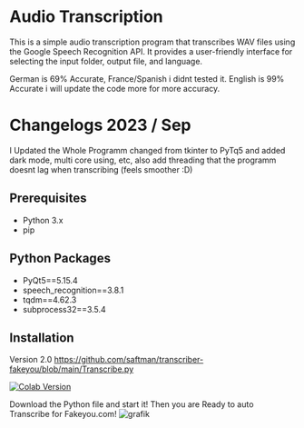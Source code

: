 # Audio Transcription

This is a simple audio transcription program that transcribes WAV files using the Google Speech Recognition API. It provides a user-friendly interface for selecting the input folder, output file, and language.

German is 69% Accurate, France/Spanish i didnt tested it.
English is 99% Accurate i will update the code more for more accuracy.

# Changelogs 2023 / Sep
I Updated the Whole Programm changed from tkinter to PyTq5 and added dark mode, multi core using, etc, also add threading that the programm doesnt lag when transcribing (feels smoother :D)


## Prerequisites

- Python 3.x
- pip

## Python Packages
- PyQt5==5.15.4
- speech_recognition==3.8.1
- tqdm==4.62.3
- subprocess32==3.5.4


## Installation
Version 2.0
  https://github.com/saftman/transcriber-fakeyou/blob/main/Transcribe.py

[![Colab Version]([https://colab.research.google.com/assets/colab-badge.svg)]([https://drive.google.com/drive/124-eTGcOlsOdJbJRiC4AJ1VHn_ljf0Zg?usp=sharing](https://colab.research.google.com/drive/124-eTGcOlsOdJbJRiC4AJ1VHn_ljf0Zg?usp=sharing&authuser=2))




Download the Python file and start it! Then you are Ready to auto Transcribe for Fakeyou.com!
![grafik](https://i.ibb.co/HDGXTNY/grafik.png)
